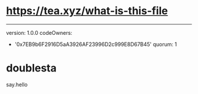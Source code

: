 # https://tea.xyz/what-is-this-file
---
version: 1.0.0
codeOwners:
  - '0x7EB9b6F2916D5aA3926AF23996D2c999E8D67B45'
quorum: 1
# doublesta
say.hello
